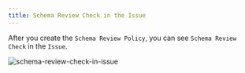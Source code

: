 ```yaml
---
title: Schema Review Check in the Issue
---
```


After you create the `Schema Review Policy`, you can see `Schema Review Check` in the `Issue`.

![schema-review-check-in-issue](/content/docs/sql-review/schema-review-check-in-issue.gif)
